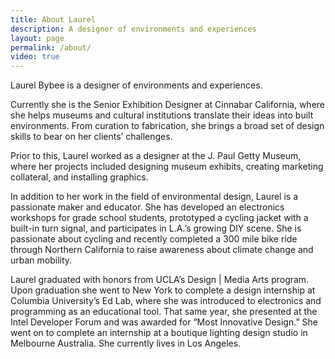 ```yaml
---
title: About Laurel
description: A designer of environments and experiences
layout: page
permalink: /about/
video: true
---
```


Laurel Bybee is a designer of environments and experiences.

Currently she is the Senior Exhibition Designer at Cinnabar California, where she helps museums and cultural institutions translate their ideas into built environments. From curation to fabrication, she brings a broad set of design skills to bear on her clients’ challenges.

Prior to this, Laurel worked as a designer at the J. Paul Getty Museum, where her projects included designing museum exhibits, creating marketing collateral, and installing graphics.

In addition to her work in the field of environmental design, Laurel is a passionate maker and educator. She has developed an electronics workshops for grade school students, prototyped a cycling jacket with a built-in turn signal, and participates in L.A.’s growing DIY scene. She is passionate about cycling and recently completed a 300 mile bike ride through Northern California to raise awareness about climate change and urban mobility. 

Laurel graduated with honors from UCLA’s Design | Media Arts program. Upon graduation she went to New York to complete a design internship at Columbia University’s Ed Lab, where she was introduced to electronics and programming as an educational tool. That same year, she presented at the Intel Developer Forum and was awarded for “Most Innovative Design.” She went on to complete an internship at a boutique lighting design studio in Melbourne Australia. She currently lives in Los Angeles.

